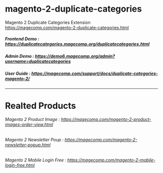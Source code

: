 # magento-2-duplicate-categories
Magento 2 Duplicate Categories Extension
https://magecomp.com/magento-2-duplicate-categories.html

##### Frontend Demo : https://duplicatecategories.magecomp.org/duplicatecategories.html
##### Admin Demo : https://demo6.magecomp.org/admin?username=duplicatecategories
##### User Guide : https://magecomp.com/support/docs/duplicate-categories-magento-2/

---------------------------------------------------------------------------------
# Realted Products 
###### Magento 2 Product Image :  https://magecomp.com/magento-2-product-images-order-view.html
###### Magento 2 Newsletter Poup :  https://magecomp.com/magento-2-newsletter-popup.html
###### Magento 2 Mobile Login Free :  https://magecomp.com/magento-2-mobile-login-free.html
